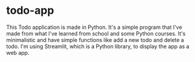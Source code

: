 # todo-app
This Todo application is made in Python. It's a simple program that I've made from what I've learned from school and some Python courses. 
It's minimalistic and have simple functions like add a new todo and delete a todo. 
I'm using Streamlit, which is a Python library, to display the app as a web app. 
